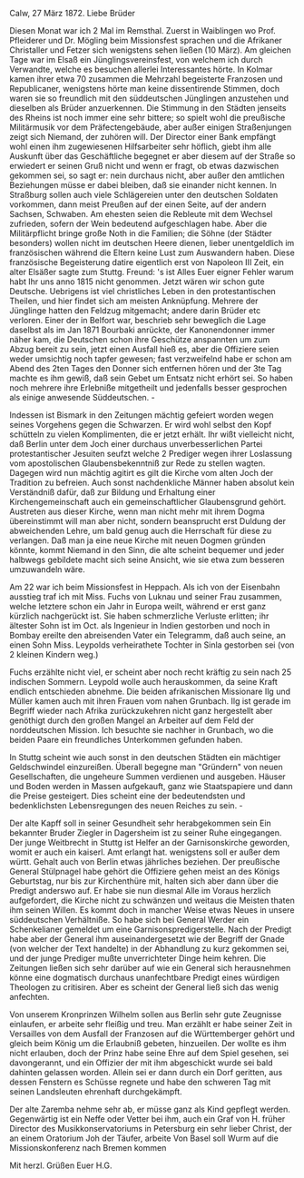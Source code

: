  Calw, 27 März 1872.
Liebe Brüder

Diesen Monat war ich 2 Mal im Remsthal. Zuerst in Waiblingen wo Prof. Pfleiderer und Dr. Mögling beim Missionsfest sprachen und die Afrikaner Christaller und Fetzer sich wenigstens sehen ließen (10 März). Am gleichen Tage war im Elsaß ein Jünglingsvereinsfest, von welchem ich durch Verwandte, welche es besuchen allerlei Interessantes hörte. In Kolmar kamen ihrer etwa 70 zusammen die Mehrzahl begeisterte Franzosen und Republicaner, wenigstens hörte man keine dissentirende Stimmen, doch waren sie so freundlich mit den süddeutschen Jünglingen anzustehen und dieselben als Brüder anzuerkennen. Die Stimmung in den Städten jenseits des Rheins ist noch immer eine sehr bittere; so spielt wohl die preußische Militärmusik vor dem Präfectengebäude, aber außer einigen Straßenjungen zeigt sich Niemand, der zuhören will. Der Director einer Bank empfängt wohl einen ihm zugewiesenen Hilfsarbeiter sehr höflich, giebt ihm alle Auskunft über das Geschäftliche begegnet er aber diesem auf der Straße so erwiedert er seinen Gruß nicht und wenn er fragt, ob etwas dazwischen gekommen sei, so sagt er: nein durchaus nicht, aber außer den amtlichen Beziehungen müsse er dabei bleiben, daß sie einander nicht kennen. In Straßburg sollen auch viele Schlägereien unter den deutschen Soldaten vorkommen, dann meist Preußen auf der einen Seite, auf der andern Sachsen, Schwaben. Am ehesten seien die Rebleute mit dem Wechsel zufrieden, sofern der Wein bedeutend aufgeschlagen habe. Aber die Militärpflicht bringe große Noth in die Familien; die Söhne (der Städter besonders) wollen nicht im deutschen Heere dienen, lieber unentgeldlich im französischen während die Eltern keine Lust zum Auswandern haben. Diese französische Begeisterung datire eigentlich erst von Napoleon III Zeit, ein alter Elsäßer sagte zum Stuttg. Freund: 's ist Alles Euer eigner Fehler warum habt Ihr uns anno 1815 nicht genommen. Jetzt wären wir schon gute Deutsche. Uebrigens ist viel christliches Leben in den protestantischen Theilen, und hier findet sich am meisten Anknüpfung. Mehrere der Jünglinge hatten den Feldzug mitgemacht; andere darin Brüder etc verloren. Einer der in Belfort war, beschrieb sehr beweglich die Lage daselbst als im Jan 1871 Bourbaki anrückte, der Kanonendonner immer näher kam, die Deutschen schon ihre Geschütze anspannten um zum Abzug bereit zu sein, jetzt einen Ausfall hieß es, aber die Offiziere seien weder umsichtig noch tapfer gewesen; fast verzweifelnd habe er schon am Abend des 2ten Tages den Donner sich entfernen hören und der 3te Tag machte es ihm gewiß, daß sein Gebet um Entsatz nicht erhört sei. So haben noch mehrere ihre Erlebniße mitgetheilt und jedenfalls besser gesprochen als einige anwesende Süddeutschen. -

Indessen ist Bismark in den Zeitungen mächtig gefeiert worden wegen seines Vorgehens gegen die Schwarzen. Er wird wohl selbst den Kopf schütteln zu vielen Komplimenten, die er jetzt erhält. Ihr wißt vielleicht nicht, daß Berlin unter dem Joch einer durchaus unverbesserlichen Partei protestantischer Jesuiten seufzt welche 2 Prediger wegen ihrer Loslassung vom apostolischen Glaubensbekenntniß zur Rede zu stellen wagten. Dagegen wird nun mächtig agitirt es gilt die Kirche vom alten Joch der Tradition zu befreien. Auch sonst nachdenkliche Männer haben absolut kein Verständniß dafür, daß zur Bildung und Erhaltung einer Kirchengemeinschaft auch ein gemeinschaftlicher Glaubensgrund gehört. Austreten aus dieser Kirche, wenn man nicht mehr mit ihrem Dogma übereinstimmt will man aber nicht, sondern beansprucht erst Duldung der abweichenden Lehre, um bald genug auch die Herrschaft für diese zu verlangen. Daß man ja eine neue Kirche mit neuen Dogmen gründen könnte, kommt Niemand in den Sinn, die alte scheint bequemer und jeder halbwegs gebildete macht sich seine Ansicht, wie sie etwa zum besseren umzuwandeln wäre.

Am 22 war ich beim Missionsfest in Heppach. Als ich von der Eisenbahn ausstieg traf ich mit Miss. Fuchs von Luknau und seiner Frau zusammen, welche letztere schon ein Jahr in Europa weilt, während er erst ganz kürzlich nachgerückt ist. Sie haben schmerzliche Verluste erlitten; ihr ältester Sohn ist im Oct. als Ingenieur in Indien gestorben und noch in Bombay ereilte den abreisenden Vater ein Telegramm, daß auch seine, an einen Sohn Miss. Leypolds verheirathete Tochter in Sinla gestorben sei (von 2 kleinen Kindern weg.)

Fuchs erzählte nicht viel, er scheint aber noch recht kräftig zu sein nach 25 indischen Sommern. Leypold wolle auch herauskommen, da seine Kraft endlich entschieden abnehme. Die beiden afrikanischen Missionare Ilg und Müller kamen auch mit ihren Frauen vom nahen Grunbach. Ilg ist gerade im Begriff wieder nach Afrika zurückzukehren nicht ganz hergestellt aber genöthigt durch den großen Mangel an Arbeiter auf dem Feld der norddeutschen Mission. Ich besuchte sie nachher in Grunbach, wo die beiden Paare ein freundliches Unterkommen gefunden haben.

In Stuttg scheint wie auch sonst in den deutschen Städten ein mächtiger Geldschwindel einzureißen. Überall begegne man "Gründern" von neuen Gesellschaften, die ungeheure Summen verdienen und ausgeben. Häuser und Boden werden in Massen aufgekauft, ganz wie Staatspapiere und dann die Preise gesteigert. Dies scheint eine der bedeutendsten und bedenklichsten Lebensregungen des neuen Reiches zu sein. -

Der alte Kapff soll in seiner Gesundheit sehr herabgekommen sein Ein bekannter Bruder Ziegler in Dagersheim ist zu seiner Ruhe eingegangen. Der junge Weitbrecht in Stuttg ist Helfer an der Garnisonskirche geworden, womit er auch ein kaiserl. Amt erlangt hat. wenigstens soll er außer dem württ. Gehalt auch von Berlin etwas jährliches beziehen. Der preußische General Stülpnagel habe gehört die Offiziere gehen meist an des Königs Geburtstag, nur bis zur Kirchenthüre mit, halten sich aber dann über die Predigt anderswo auf. Er habe sie nun diesmal Alle im Voraus herzlich aufgefordert, die Kirche nicht zu schwänzen und weitaus die Meisten thaten ihm seinen Willen. Es kommt doch in mancher Weise etwas Neues in unsere süddeutschen Verhältniße. So habe sich bei General Werder ein Schenkelianer gemeldet um eine Garnisonspredigerstelle. Nach der Predigt habe aber der General ihm auseinandergesetzt wie der Begriff der Gnade (von welcher der Text handelte) in der Abhandlung zu kurz gekommen sei, und der junge Prediger mußte unverrichteter Dinge heim kehren. Die Zeitungen ließen sich sehr darüber auf wie ein General sich herausnehmen könne eine dogmatisch durchaus unanfechtbare Predigt eines würdigen Theologen zu critisiren. Aber es scheint der General ließ sich das wenig anfechten.

Von unserem Kronprinzen Wilhelm sollen aus Berlin sehr gute Zeugnisse einlaufen, er arbeite sehr fleißig und treu. Man erzählt er habe seiner Zeit in Versailles von dem Ausfall der Franzosen auf die Württemberger gehört und gleich beim König um die Erlaubniß gebeten, hinzueilen. Der wollte es ihm nicht erlauben, doch der Prinz habe seine Ehre auf dem Spiel gesehen, sei davongerannt, und ein Offizier der mit ihm abgeschickt wurde sei bald dahinten gelassen worden. Allein sei er dann durch ein Dorf geritten, aus dessen Fenstern es Schüsse regnete und habe den schweren Tag mit seinen Landsleuten ehrenhaft durchgekämpft.

Der alte Zaremba nehme sehr ab, er müsse ganz als Kind gepflegt werden. Gegenwärtig ist ein Neffe oder Vetter bei ihm, auch ein Graf von H. früher Director des Musikkonservatoriums in Petersburg ein sehr lieber Christ, der an einem Oratorium Joh der Täufer, arbeite Von Basel soll Wurm auf die Missionskonferenz nach Bremen kommen

 Mit herzl. Grüßen
 Euer H.G.
